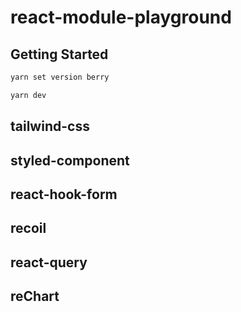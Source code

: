 # react-module-playground

## Getting Started
```bash
yarn set version berry

yarn dev
```
## tailwind-css
## styled-component
## react-hook-form
## recoil
## react-query
## reChart
